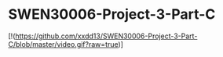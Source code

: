 # SWEN30006-Project-3-Part-C

[!(https://github.com/xxdd13/SWEN30006-Project-3-Part-C/blob/master/video.gif?raw=true)]
